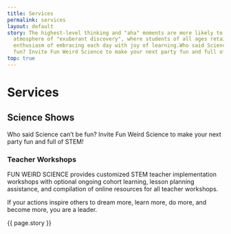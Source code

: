 ```yaml
---
title: Services
permalink: services
layout: default
story: The highest-level thinking and "aha" moments are more likely to occur in an
  atmosphere of "exuberant discovery", where students of all ages retain that kindergarten
  enthusiasm of embracing each day with joy of learning.Who said Science can't be
  fun? Invite Fun Weird Science to make your next party fun and full of STEM!
top: true
---
```


<div class = 'fulls shows'>
  <div class = 'flex-in overlay'>
    <h1>Services</h1>
  </div>
</div>
<div class = 'bright flex-in'>
  <div class = 'tripple'>
    <h2 id = 'science-shows'>Science Shows</h2>
    <p class = 'center'>Who said Science can’t be fun? Invite Fun Weird Science to make your next party fun and full of STEM!</p>
  </div>
</div>
<div class = 'dull flex-in'>
  <div class = 'child tripple'>
      <h3 id = 'teacher-workshops'>Teacher Workshops</h3>
  <p class = 'flex-in'>FUN WEIRD SCIENCE provides customized STEM teacher implementation workshops with optional ongoing cohort learning, lesson planning assistance, and compilation of online resources for all teacher workshops.</p>
  <div class = 'banner'>
    <p>If your actions inspire others to dream more, learn more, do more, and become more, you are a leader.</p>
  </div>
  </div>
</div>
<div class = 'bright flex-in'>
  <p class = 'banner center'> {{ page.story }}</p>
</div>
